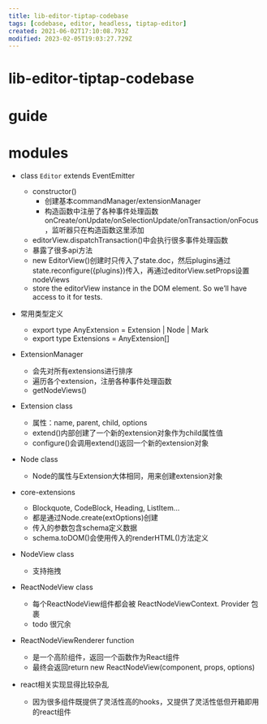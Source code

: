 ```yaml
---
title: lib-editor-tiptap-codebase
tags: [codebase, editor, headless, tiptap-editor]
created: 2021-06-02T17:10:08.793Z
modified: 2023-02-05T19:03:27.729Z
---
```


# lib-editor-tiptap-codebase

# guide

# modules
- class `Editor` extends EventEmitter
  - constructor()
    - 创建基本commandManager/extensionManager
    - 构造函数中注册了各种事件处理函数 onCreate/onUpdate/onSelectionUpdate/onTransaction/onFocus，监听器只在构造函数这里添加
  - editorView.dispatchTransaction()中会执行很多事件处理函数
  - 暴露了很多api方法
  - new EditorView()创建时只传入了state.doc，然后plugins通过state.reconfigure({plugins})传入，再通过editorView.setProps设置nodeViews
  - store the editorView instance in the DOM element. So we’ll have access to it for tests.

- 常用类型定义
  - export type AnyExtension = Extension | Node | Mark
  - export type Extensions = AnyExtension[]

- ExtensionManager
  - 会先对所有extensions进行排序
  - 遍历各个extension，注册各种事件处理函数
  - getNodeViews()

- Extension class
  - 属性：name, parent, child, options
  - extend()内部创建了一个新的extension对象作为child属性值
  - configure()会调用extend()返回一个新的extension对象
- Node class
  - Node的属性与Extension大体相同，用来创建extension对象
- core-extensions
  - Blockquote, CodeBlock, Heading, ListItem...
  - 都是通过Node.create(extOptions)创建
  - 传入的参数包含schema定义数据
  - schema.toDOM()会使用传入的renderHTML()方法定义

- NodeView class
  - 支持拖拽
- ReactNodeView class
  - 每个ReactNodeView组件都会被 ReactNodeViewContext. Provider 包裹
  - todo 很冗余
- ReactNodeViewRenderer function
  - 是一个高阶组件，返回一个函数作为React组件
  - 最终会返回return new ReactNodeView(component, props, options)

- react相关实现显得比较杂乱
  - 因为很多组件既提供了灵活性高的hooks，又提供了灵活性低但开箱即用的react组件

